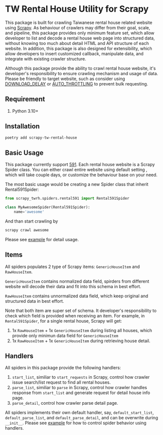 # TW Rental House Utility for Scrapy

This package is built for crawling Taiwanese rental house related website using [Scrapy](https://scrapy.org/).
As behaviour of crawlers may differ from their goal, scale, and pipeline, this package provides only minimum feature set, which allow developer to list and decode a rental house web page into structured data, without knowing too much about detail HTML and API structure of each website. In addition, this package is also designed for extensibility, which allow developers to insert customized callback, manipulate data, and integrate with existing crawler structure.

Although this package provide the ability to crawl rental house website, it's developer's responsibility to ensure crawling mechanism and usage of data. Please be friendly to target website, such as consider using [DOWNLOAD_DELAY](https://doc.scrapy.org/en/latest/topics/settings.html#std:setting-DOWNLOAD_DELAY) or [AUTO_THROTTLING](https://doc.scrapy.org/en/latest/topics/autothrottle.html) to prevent bulk requesting.

## Requirement

1. Python 3.10+

## Installation

```bash
poetry add scrapy-tw-rental-house
```

## Basic Usage

This package currently support [591](http://rent.591.com.tw/). Each rental house website is a Scrapy Spider class. You can either crawl entire website using default setting , which will take couple days, or customize the behaviour base on your need.

The most basic usage would be creating a new Spider class that inherit Rental591Spider:

```python
from scrapy_twrh.spiders.rental591 import Rental591Spider

class MyAwesomeSpider(Rental591Spider):
    name='awesome'
```

And than start crawling by

```bash
scrapy crawl awesome
```

Please see [example](https://github.com/g0v/tw-rental-house-data/tree/master/scrapy-twrh-example) for detail usage.

## Items

All spiders populates 2 type of Scrapy items: `GenericHouseItem` and `RawHouseItem`.

`GenericHouseItem` contains normalized data field, spirders from different website will decode their data and fit into this schema in best effort.

`RawHouseItem` contains unnormalized data field, which keep original and structured data in best effort.

Note that both item are super set of schema. It developer's responsibility to check which field is provided when receiving an item.
For example, in `Rental591Spider`, for a single rental house, Scrapy will get:

1. 1x `RawHouseItem` + 1x `GenericHouseItem` during listing all houses, which provide only minimun data field for `GenericHouseItem`
2. 1x `RawHouseItem` + 1x `GenericHouseItem` during retrieving house detail.

## Handlers

All spiders in this package provide the following handlers:

1. `start_list`, similiar to `start_requests` in Scrapy, control how crawler issue search/list request to find all rental houses.
2. `parse_list`, similiar to `parse` in Scrapy, control how crawler handles response from `start_list` and generate request for detail house info page.
3. `parse_detail`, control how crawler parse detail page.

All spiders implements their own default handler, say, `default_start_list`, `default_parse_list`, and `default_parse_detail`, and can be overwrite during `__init__`. Please see [example](https://github.com/g0v/tw-rental-house-data/tree/master/scrapy-twrh-example) for how to control spider behavior using handlers.

